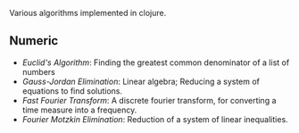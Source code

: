Various algorithms implemented in clojure.

## Numeric

- *Euclid's Algorithm*: Finding the greatest common denominator of a list of numbers
- *Gauss-Jordan Elimination*: Linear algebra; Reducing a system of equations to find solutions.
- *Fast Fourier Transform*: A discrete fourier transform, for converting a time measure into a frequency.
- *Fourier Motzkin Elimination*: Reduction of a system of linear inequalities.

